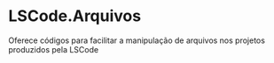 # LSCode.Arquivos
Oferece códigos para facilitar a manipulação de arquivos nos projetos produzidos pela LSCode
